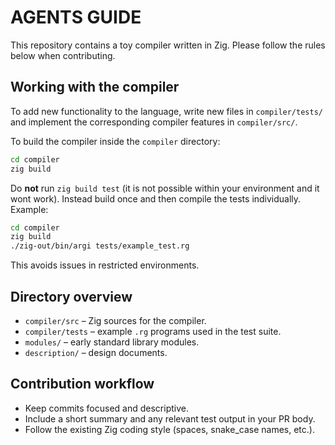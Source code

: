# AGENTS GUIDE

This repository contains a toy compiler written in Zig. Please follow the rules below when contributing.


## Working with the compiler

To add new functionality to the language, write new files in `compiler/tests/` and implement the corresponding compiler features in `compiler/src/`.

To build the compiler inside the `compiler` directory:

```bash
cd compiler
zig build
```

Do **not** run `zig build test` (it is not possible within your environment and it wont work). Instead build once and then compile the tests individually. Example:

```bash
cd compiler
zig build
./zig-out/bin/argi tests/example_test.rg
```

This avoids issues in restricted environments.


## Directory overview

- `compiler/src` – Zig sources for the compiler.
- `compiler/tests` – example `.rg` programs used in the test suite.
- `modules/` – early standard library modules.
- `description/` – design documents.


## Contribution workflow

- Keep commits focused and descriptive.
- Include a short summary and any relevant test output in your PR body.
- Follow the existing Zig coding style (spaces, snake_case names, etc.).

